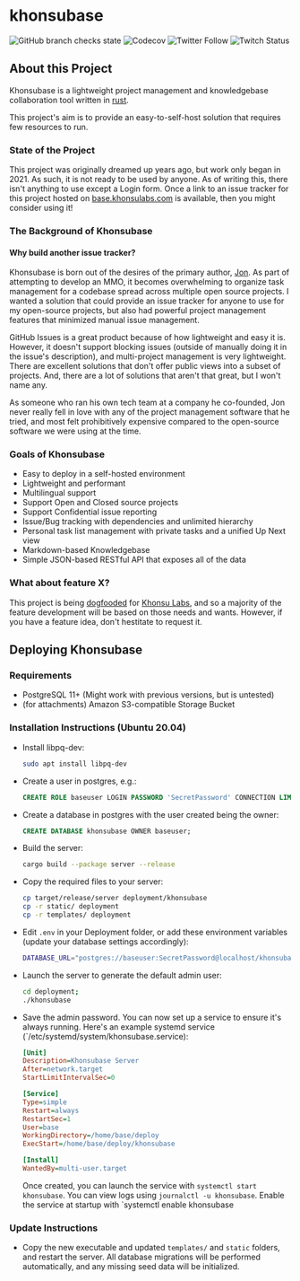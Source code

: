 # khonsubase

![GitHub branch checks state](https://img.shields.io/github/checks-status/khonsulabs/khonsubase/main) ![Codecov](https://img.shields.io/codecov/c/github/khonsulabs/khonsubase) ![Twitter Follow](https://img.shields.io/twitter/follow/ectonDev?style=social) ![Twitch Status](https://img.shields.io/twitch/status/ectonDev) 

## About this Project

Khonsubase is a lightweight project management and knowledgebase collaboration tool written in [rust](https://rust-lang.org/).

This project's aim is to provide an easy-to-self-host solution that requires few resources to run.

### State of the Project

This project was originally dreamed up years ago, but work only began in 2021. As such, it is not ready to be used by anyone. As of writing this, there isn't anything to use except a Login form. Once a link to an issue tracker for this project hosted on [base.khonsulabs.com](https://base.khonsulabs.com/) is available, then you might consider using it!

### The Background of Khonsubase

#### Why build another issue tracker?

Khonsubase is born out of the desires of the primary author, [Jon](https://github.com/ecton). As part of attempting to develop an MMO, it becomes overwhelming to organize task management for a codebase spread across multiple open source projects. I wanted a solution that could provide an issue tracker for anyone to use for my open-source projects, but also had powerful project management features that minimized manual issue management.

GitHub Issues is a great product because of how lightweight and easy it is. However, it doesn't support blocking issues (outside of manually doing it in the issue's description), and multi-project management is very lightweight. There are excellent solutions that don't offer public views into a subset of projects. And, there are a lot of solutions that aren't that great, but I won't name any.

As someone who ran his own tech team at a company he co-founded, Jon never really fell in love with any of the project management software that he tried, and most felt prohibitively expensive compared to the open-source software we were using at the time.

### Goals of Khonsubase

- Easy to deploy in a self-hosted environment
- Lightweight and performant
- Multilingual support
- Support Open and Closed source projects
- Support Confidential issue reporting
- Issue/Bug tracking with dependencies and unlimited hierarchy
- Personal task list management with private tasks and a unified Up Next view
- Markdown-based Knowledgebase
- Simple JSON-based RESTful API that exposes all of the data

### What about feature X?

This project is being [dogfooded](https://en.wikipedia.org/wiki/Eating_your_own_dog_food) for [Khonsu Labs](https://khonsulabs.com/), and so a majority of the feature development will be based on those needs and wants. However, if you have a feature idea, don't hestitate to request it.

## Deploying Khonsubase

### Requirements

- PostgreSQL 11+ (Might work with previous versions, but is untested)
- (for attachments) Amazon S3-compatible Storage Bucket

### Installation Instructions (Ubuntu 20.04)

- Install libpq-dev:

  ```bash
  sudo apt install libpq-dev
  ```

- Create a user in postgres, e.g.:

  ```sql
  CREATE ROLE baseuser LOGIN PASSWORD 'SecretPassword' CONNECTION LIMIT -1;
  ```

- Create a database in postgres with the user created being the owner:

  ```sql
  CREATE DATABASE khonsubase OWNER baseuser;
  ```

- Build the server:

  ```bash
  cargo build --package server --release
  ```

- Copy the required files to your server:

  ```bash
  cp target/release/server deployment/khonsubase
  cp -r static/ deployment
  cp -r templates/ deployment
  ```

- Edit `.env` in your Deployment folder, or add these environment variables (update your database settings accordingly):

  ```bash
  DATABASE_URL="postgres://baseuser:SecretPassword@localhost/khonsubase"
  ```

- Launch the server to generate the default admin user:

  ```bash
  cd deployment;
  ./khonsubase
  ```

- Save the admin password. You can now set up a service to ensure it's always running. Here's an example systemd service (`/etc/systemd/system/khonsubase.service):

  ```ini
  [Unit]
  Description=Khonsubase Server
  After=network.target
  StartLimitIntervalSec=0

  [Service]
  Type=simple
  Restart=always
  RestartSec=1
  User=base
  WorkingDirectory=/home/base/deploy
  ExecStart=/home/base/deploy/khonsubase

  [Install]
  WantedBy=multi-user.target
  ```

  Once created, you can launch the service with `systemctl start khonsubase`. You can view logs using `journalctl -u khonsubase`. Enable the service at startup with `systemctl enable khonsubase

### Update Instructions

- Copy the new executable and updated `templates/` and `static` folders, and restart the server. All database migrations will be performed automatically, and any missing seed data will be initialized.
